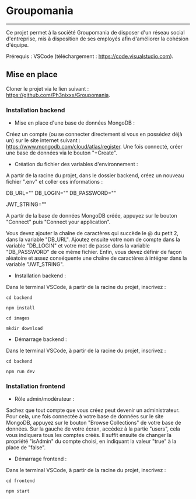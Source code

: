 # Groupomania
---

Ce projet permet à la société Groupomania de disposer d'un réseau social d'entreprise, mis à disposition de ses employés afin d'améliorer la cohésion d'équipe.

Prérequis : VSCode (téléchargement : https://code.visualstudio.com).

## Mise en place

Cloner le projet via le lien suivant : https://github.com/Ph3nixxx/Groupomania.

### Installation backend

- Mise en place d'une base de données MongoDB :

Créez un compte (ou se connecter directement si vous en possédez déjà un) sur le site internet suivant : https://www.mongodb.com/cloud/atlas/register.
Une fois connecté, créer une base de données via le bouton "+Create".

- Création du fichier des variables d'environnement :

A partir de la racine du projet, dans le dossier backend, créez un nouveau fichier ".env" et coller ces informations :

DB_URL=""
DB_LOGIN=""
DB_PASSWORD=""

JWT_STRING=""

A partir de la base de données MongoDB créée, appuyez sur le bouton "Connect" puis "Connect your application". 

Vous devez ajouter la chaîne de caractères qui succède le @ du petit 2, dans la variable "DB_URL".
Ajoutez ensuite votre nom de compte dans la variable "DB_LOGIN" et votre mot de passe dans la variable "DB_PASSWORD" de ce même fichier.
Enfin, vous devez définir de façon aléatoire et assez conséquente une chaîne de caractères à intégrer dans la variable "JWT_STRING".

- Installation backend :

Dans le terminal VSCode, à partir de la racine du projet, inscrivez :

`cd backend`

`npm install`

`cd images`

`mkdir download`

- Démarrage backend :

Dans le terminal VSCode, à partir de la racine du projet, inscrivez :

`cd backend`

`npm run dev`

### Installation frontend

- Rôle admin/modérateur :

Sachez que tout compte que vous créez peut devenir un administrateur.
Pour cela, une fois connectée à votre base de données sur le site MongoDB, appuyez sur le bouton "Browse Collections" de votre base de données.
Sur la gauche de votre écran, accédez à la partie "users", cela vous indiquera tous les comptes créés.
Il suffit ensuite de changer la propriété "isAdmin" du compte choisi, en indiquant la valeur "true" à la place de "false".

- Démarrage frontend :

Dans le terminal VSCode, à partir de la racine du projet, inscrivez :

`cd frontend`

`npm start`